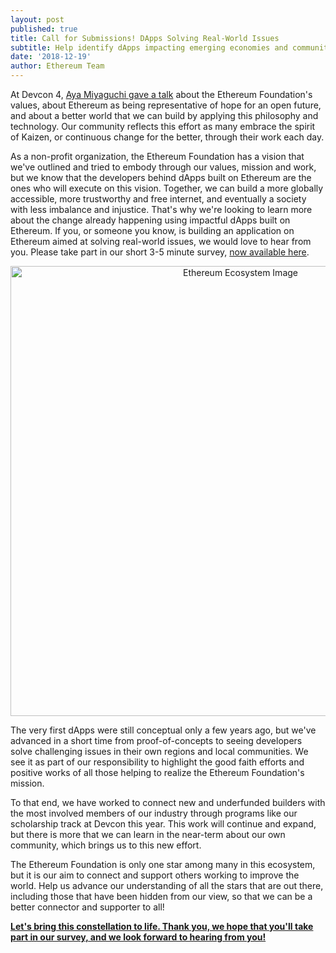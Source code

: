 ```yaml
---
layout: post
published: true
title: Call for Submissions! DApps Solving Real-World Issues
subtitle: Help identify dApps impacting emerging economies and communities around the world!
date: '2018-12-19'
author: Ethereum Team
---
```


At Devcon 4,  [Aya Miyaguchi gave a talk](https://slideslive.com/38911600/ef-values)  about the Ethereum Foundation's values, about Ethereum as being representative of hope for an open future, and about a better world that we can build by applying this philosophy and technology. Our community reflects this effort as many embrace the spirit of Kaizen, or continuous change for the better, through their work each day.

As a non-profit organization, the Ethereum Foundation has a vision that we've outlined and tried to embody through our values, mission and work, but we know that the developers behind dApps built on Ethereum are the ones who will execute on this vision. Together, we can build a more globally accessible, more trustworthy and free internet, and eventually a society with less imbalance and injustice. That's why we're looking to learn more about the change already happening using impactful dApps built on Ethereum. If you, or someone you know, is building an application on Ethereum aimed at solving real-world issues, we would love to hear from you. Please take part in our short 3-5 minute survey, [now available here](https://ethereumfoundation.typeform.com/to/JJNqRP).

<center><img src="https://blog.ethereum.org/img/2018/12/ef_ecosystem.png" alt="Ethereum Ecosystem Image" width="720"></center>

The very first dApps were still conceptual only a few years ago, but we've advanced in a short time from proof-of-concepts to seeing developers solve challenging issues in their own regions and local communities. We see it as part of our responsibility to highlight the good faith efforts and positive works of all those helping to realize the Ethereum Foundation's mission.

To that end, we have worked to connect new and underfunded builders with the most involved members of our industry through programs like our scholarship track at Devcon this year. This work will continue and expand, but there is more that we can learn in the near-term about our own community, which brings us to this new effort.

The Ethereum Foundation is only one star among many in this ecosystem, but it is our aim to connect and support others working to improve the world. Help us advance our understanding of all the stars that are out there, including those that have been hidden from our view, so that we can be a better connector and supporter to all!

**[Let's bring this constellation to life. Thank you, we hope that you'll take part in our survey, and we look forward to hearing from you!](https://ethereumfoundation.typeform.com/to/JJNqRP)**
